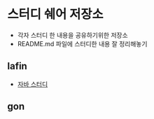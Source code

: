 # 스터디 쉐어 저장소
- 각자 스터디 한 내용을 공유하기위한 저장소
- README.md 파일에 스터디한 내용 잘 정리해놓기

## lafin
- [자바 스터디](./java_test/lafin/README.md)
## gon
